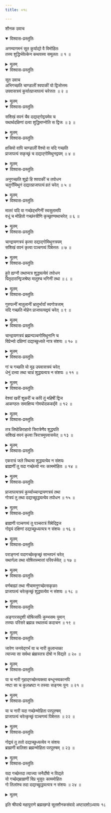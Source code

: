 ```yaml
---
title: ०१८

---
```

शौनक उवाच  

<details open><summary>विश्वास-प्रस्तुतिः</summary>

अगम्यागमनं सूत कुर्याद्यो वै विमोहितः  
तस्य शुद्धिर्भवेत्केन कथयस्व समूलतः ॥ १ ॥
</details>

<details><summary>मूलम्</summary>

अगम्यागमनं सूत कुर्याद्यो वै विमोहितः  
तस्य शुद्धिर्भवेत्केन कथयस्व समूलतः ॥ १ ॥
</details>



<details open><summary>विश्वास-प्रस्तुतिः</summary>

सूत उवाच  
अभिगच्छति चाण्डालीं श्वपाकीं यो द्विजोत्तमः  
उपवासत्रयं कुर्यात्प्राजापत्यं चरेत्ततः ॥ २ ॥
</details>

<details><summary>मूलम्</summary>

सूत उवाच  
अभिगच्छति चाण्डालीं श्वपाकीं यो द्विजोत्तमः  
उपवासत्रयं कुर्यात्प्राजापत्यं चरेत्ततः ॥ २ ॥
</details>



<details open><summary>विश्वास-प्रस्तुतिः</summary>

सशिखं वपनं चैव दद्याद्गोद्वयमेव च  
यथार्थदक्षिणां दत्वा शुद्धिमाप्नोति स द्विजः ॥ ३ ॥
</details>

<details><summary>मूलम्</summary>

सशिखं वपनं चैव दद्याद्गोद्वयमेव च  
यथार्थदक्षिणां दत्वा शुद्धिमाप्नोति स द्विजः ॥ ३ ॥
</details>



<details open><summary>विश्वास-प्रस्तुतिः</summary>

क्षत्त्रियो वापि चाण्डालीं वैश्यो वा यदि गच्छति  
प्राजापत्यं सकृच्छ्रं च दद्याद्गोमिथुनद्वयम् ॥ ४ ॥
</details>

<details><summary>मूलम्</summary>

क्षत्त्रियो वापि चाण्डालीं वैश्यो वा यदि गच्छति  
प्राजापत्यं सकृच्छ्रं च दद्याद्गोमिथुनद्वयम् ॥ ४ ॥
</details>



<details open><summary>विश्वास-प्रस्तुतिः</summary>

अनुगच्छति शूद्रो हि श्वपाकीं च तपोधन  
चतुर्गोमिथुनं दद्यात्प्राजापत्यं व्रतं चरेत् ॥ ५ ॥
</details>

<details><summary>मूलम्</summary>

अनुगच्छति शूद्रो हि श्वपाकीं च तपोधन  
चतुर्गोमिथुनं दद्यात्प्राजापत्यं व्रतं चरेत् ॥ ५ ॥
</details>



<details open><summary>विश्वास-प्रस्तुतिः</summary>

मातरं यदि वा गच्छेद्भगिनीं स्वसुतामपि  
वधूं च मोहितो गच्छंस्त्रीणि कृच्छ्राण्यथाचरेत् ॥ ६ ॥
</details>

<details><summary>मूलम्</summary>

मातरं यदि वा गच्छेद्भगिनीं स्वसुतामपि  
वधूं च मोहितो गच्छंस्त्रीणि कृच्छ्राण्यथाचरेत् ॥ ६ ॥
</details>



<details open><summary>विश्वास-प्रस्तुतिः</summary>

चान्द्रायणत्रयं कृत्वा दद्याद्गोमिथुनत्रयम्  
सशिखं वपनं कृत्वा पञ्चगव्यं पिबेत्ततः ॥ ७ ॥
</details>

<details><summary>मूलम्</summary>

चान्द्रायणत्रयं कृत्वा दद्याद्गोमिथुनत्रयम्  
सशिखं वपनं कृत्वा पञ्चगव्यं पिबेत्ततः ॥ ७ ॥
</details>



<details open><summary>विश्वास-प्रस्तुतिः</summary>

हुते ह्यग्नौ तथाप्यत्र शुद्ध्यत्येवं तपोधन  
पितृदारान्द्विजश्रेष्ठ मातुश्च भगिनीं तथा ॥ ८ ॥
</details>

<details><summary>मूलम्</summary>

हुते ह्यग्नौ तथाप्यत्र शुद्ध्यत्येवं तपोधन  
पितृदारान्द्विजश्रेष्ठ मातुश्च भगिनीं तथा ॥ ८ ॥
</details>



<details open><summary>विश्वास-प्रस्तुतिः</summary>

गुरुपत्नीं मातुलानीं भ्रातुर्भार्यां स्वगोत्रजाम्  
यदि गच्छति मोहेन प्राजापत्यद्वयं चरेत् ॥ ९ ॥
</details>

<details><summary>मूलम्</summary>

गुरुपत्नीं मातुलानीं भ्रातुर्भार्यां स्वगोत्रजाम्  
यदि गच्छति मोहेन प्राजापत्यद्वयं चरेत् ॥ ९ ॥
</details>



<details open><summary>विश्वास-प्रस्तुतिः</summary>

चान्द्रायणत्रयं ब्रह्मन्पञ्चगोमिथुनानि च  
विप्रेभ्यो दक्षिणां दद्याच्छुध्यते नात्र संशयः ॥ १० ॥
</details>

<details><summary>मूलम्</summary>

चान्द्रायणत्रयं ब्रह्मन्पञ्चगोमिथुनानि च  
विप्रेभ्यो दक्षिणां दद्याच्छुध्यते नात्र संशयः ॥ १० ॥
</details>



<details open><summary>विश्वास-प्रस्तुतिः</summary>

गां च गच्छति यो मूढ उपवासत्रयं चरेत्  
धेनुं दत्त्वा तथा चान्नं शुद्ध्यत्यत्र न संशयः ॥ ११ ॥
</details>

<details><summary>मूलम्</summary>

गां च गच्छति यो मूढ उपवासत्रयं चरेत्  
धेनुं दत्त्वा तथा चान्नं शुद्ध्यत्यत्र न संशयः ॥ ११ ॥
</details>



<details open><summary>विश्वास-प्रस्तुतिः</summary>

वेश्यां खरीं शूकरीं च कपिं तुं महिषीं द्विज  
आकण्ठतः समाक्षिप्य गोमयोदककर्द्दमे ॥ १२ ॥
</details>

<details><summary>मूलम्</summary>

वेश्यां खरीं शूकरीं च कपिं तुं महिषीं द्विज  
आकण्ठतः समाक्षिप्य गोमयोदककर्द्दमे ॥ १२ ॥
</details>



<details open><summary>विश्वास-प्रस्तुतिः</summary>

तत्र तिष्ठेन्निराहारो त्रिरात्रेणैव शुद्ध्यति  
सशिखं वपनं कृत्वा त्रिरात्रमुपवासयेत् ॥ १३ ॥
</details>

<details><summary>मूलम्</summary>

तत्र तिष्ठेन्निराहारो त्रिरात्रेणैव शुद्ध्यति  
सशिखं वपनं कृत्वा त्रिरात्रमुपवासयेत् ॥ १३ ॥
</details>



<details open><summary>विश्वास-प्रस्तुतिः</summary>

एकरात्रं जले स्थित्वा शुद्ध्यत्येव न संशयः  
ब्राह्मणीं तु यदा गच्छेत्यो नरः काममोहितः ॥ १४ ॥
</details>

<details><summary>मूलम्</summary>

एकरात्रं जले स्थित्वा शुद्ध्यत्येव न संशयः  
ब्राह्मणीं तु यदा गच्छेत्यो नरः काममोहितः ॥ १४ ॥
</details>



<details open><summary>विश्वास-प्रस्तुतिः</summary>

प्राजापत्यत्रयं कुर्य्याच्चान्द्रायणत्रयं तथा  
गोत्रयं तु तथा दद्याच्छुद्ध्यत्येव तपोधन ॥ १५ ॥
</details>

<details><summary>मूलम्</summary>

प्राजापत्यत्रयं कुर्य्याच्चान्द्रायणत्रयं तथा  
गोत्रयं तु तथा दद्याच्छुद्ध्यत्येव तपोधन ॥ १५ ॥
</details>



<details open><summary>विश्वास-प्रस्तुतिः</summary>

ब्राह्मणी पञ्चगव्यं तु पञ्चरात्रं पिबेद्द्विज  
गोद्वयं दक्षिणां दद्याच्छुध्यत्यत्र न संशयः ॥ १६ ॥
</details>

<details><summary>मूलम्</summary>

ब्राह्मणी पञ्चगव्यं तु पञ्चरात्रं पिबेद्द्विज  
गोद्वयं दक्षिणां दद्याच्छुध्यत्यत्र न संशयः ॥ १६ ॥
</details>



<details open><summary>विश्वास-प्रस्तुतिः</summary>

पराङ्गनां यदागच्छेत्कृच्छ्रं सान्तपनं चरेत्  
यथार्गला तथा योषित्तस्मात्तां परिवर्जयेत् ॥ १७ ॥
</details>

<details><summary>मूलम्</summary>

पराङ्गनां यदागच्छेत्कृच्छ्रं सान्तपनं चरेत्  
यथार्गला तथा योषित्तस्मात्तां परिवर्जयेत् ॥ १७ ॥
</details>



<details open><summary>विश्वास-प्रस्तुतिः</summary>

वर्णबाह्यां तथा नीचामनुगच्छेत्सकृन्नरः  
प्राजापत्यं चरेत्कृच्छ्रं शुद्ध्यत्येव न संशयः ॥ १८ ॥
</details>

<details><summary>मूलम्</summary>

वर्णबाह्यां तथा नीचामनुगच्छेत्सकृन्नरः  
प्राजापत्यं चरेत्कृच्छ्रं शुद्ध्यत्येव न संशयः ॥ १८ ॥
</details>



<details open><summary>विश्वास-प्रस्तुतिः</summary>

अङ्गारसदृशी योषित्सर्पिः कुम्भसमः पुमान्  
तस्याः परिसरे ब्रह्मन्न स्थातव्यं कदाचन ॥ १९ ॥
</details>

<details><summary>मूलम्</summary>

अङ्गारसदृशी योषित्सर्पिः कुम्भसमः पुमान्  
तस्याः परिसरे ब्रह्मन्न स्थातव्यं कदाचन ॥ १९ ॥
</details>



<details open><summary>विश्वास-प्रस्तुतिः</summary>

जारेण जनयेद्गर्भं या च नारी कुलान्तका  
त्याज्या सा सर्वथा ब्रंह्मस्तत्र दोषो न विद्यते ॥ २० ॥
</details>

<details><summary>मूलम्</summary>

जारेण जनयेद्गर्भं या च नारी कुलान्तका  
त्याज्या सा सर्वथा ब्रंह्मस्तत्र दोषो न विद्यते ॥ २० ॥
</details>



<details open><summary>विश्वास-प्रस्तुतिः</summary>

या च नारी गृहाद्गच्छेत्त्यक्त्वा बन्धून्स्वकानपि  
नष्टा सा च कुलभ्रष्टा न तस्याः सङ्गमः पुनः ॥ २१ ॥
</details>

<details><summary>मूलम्</summary>

या च नारी गृहाद्गच्छेत्त्यक्त्वा बन्धून्स्वकानपि  
नष्टा सा च कुलभ्रष्टा न तस्याः सङ्गमः पुनः ॥ २१ ॥
</details>



<details open><summary>विश्वास-प्रस्तुतिः</summary>

या च नारी यदा गच्छेन्मोहिता परपूरुषम्  
प्राजापत्यं चरेत्कृच्छ्रं पञ्चगव्यं पिबेत्ततः ॥ २२ ॥
</details>

<details><summary>मूलम्</summary>

या च नारी यदा गच्छेन्मोहिता परपूरुषम्  
प्राजापत्यं चरेत्कृच्छ्रं पञ्चगव्यं पिबेत्ततः ॥ २२ ॥
</details>



<details open><summary>विश्वास-प्रस्तुतिः</summary>

गोद्वयं तु ततो दद्याच्छुध्यत्येव न संशयः  
ब्राह्मणी बालिशा ब्रह्मन्मोहिता परपूरुषम् ॥ २३ ॥
</details>

<details><summary>मूलम्</summary>

गोद्वयं तु ततो दद्याच्छुध्यत्येव न संशयः  
ब्राह्मणी बालिशा ब्रह्मन्मोहिता परपूरुषम् ॥ २३ ॥
</details>



<details open><summary>विश्वास-प्रस्तुतिः</summary>

यदा गच्छेत्तदा त्याज्या जनैर्दोषो न विद्यते  
यो गच्छेद्ब्राह्मणीं विप्र भूसुरः काममोहितः  
गो तिलांश्च तदा दद्याच्छुद्ध्यत्यत्र न संशयः ॥ २४ ॥
</details>

<details><summary>मूलम्</summary>

यदा गच्छेत्तदा त्याज्या जनैर्दोषो न विद्यते  
यो गच्छेद्ब्राह्मणीं विप्र भूसुरः काममोहितः  
गो तिलांश्च तदा दद्याच्छुद्ध्यत्यत्र न संशयः ॥ २४ ॥
</details>


इति श्रीपाद्मे महापुराणे ब्रह्मखण्डे सूतशौनकसंवादे अष्टादशोऽध्यायः १८